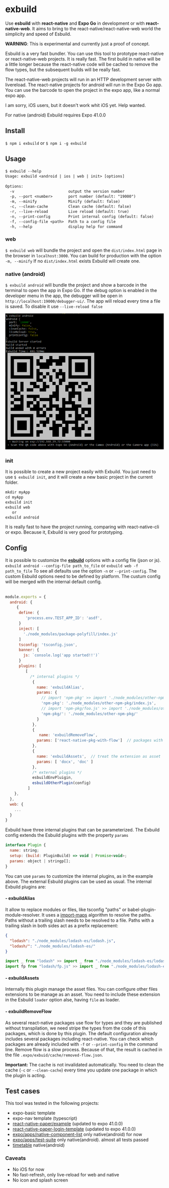 # exbuild

Use **esbuild** with **react-native** and **Expo Go** in development or with **react-native-web**.
It aims to bring to the react-native/react-native-web world the simplicity and speed of Esbuild.

**WARNING**: This is experimental and currently just a proof of concept.

Esbuild is a very fast bundler. You can use this tool to prototype react-native or react-native-web projects. It is really fast. The first build in native will be a little longer because the react-native code will be cached to remove the flow types, but the subsequent builds will be really fast.

The react-native-web projects will run in an HTTP development server with livereload. The react-native projects for android will run in the Expo Go app. You can use the barcode to open the project in the expo app, like a normal expo app.

I am sorry, iOS users, but it doesn't work whit iOS yet. Help wanted.

For native (android) Exbuild requires Expo 41.0.0

## Install

`$ npm i exbuild`
or
`$ npm i -g exbuild`

## Usage

```
$ exbuild --help
Usage: exbuild <android | ios | web | init> [options]

Options:
  -v                        output the version number
  -p, --port <number>       port number (default: "19000")
  -m, --minify              Minify (default: false)
  -c, --clean-cache         Clean cache (default: false)
  -r, --live-reload         Live reload (default: true)
  -n, --print-config        Print internal config (default: false)
  -f, --config-file <path>  Path to a config file
  -h, --help                display help for command
```

### web

`$ exbuild web` will bundle the project and open the `dist/index.html` page in the browser in `localhost:3000`.
You can build for production with the option `-m, --minify`
If no `dist/index.html` exists Exbuild will create one.

### native (android)

`$ exbuild android` will bundle the project and show a barcode in the terminal to open the app in Expo Go. If the debug option is enabled in the developer menu in the app, the debugger will be open in `http://localhost:19000/debugger-ui/`.
The app will reload every time a file is saved. To disable it use `--live-reload false`

![](assets/console-barcode.png)

### init

It is possible to create a new project easily with Exbuild. You just need to use `$ exbuild init`, and it will create a new basic project in the current folder.

```
mkdir myApp
cd myApp
exbuild init
exbuild web
   or
exbuild android
```

It is really fast to have the project running, comparing with react-native-cli or expo.
Because it, Exbuild is very good for prototyping.

## Config

It is possible to customize the [**esbuild**](https://esbuild.github.io/api/#build-api) options with a config file (json or js).
`exbuild android --config-file path_to_file` or `exbuild web -f path_to_file`
To see all defaults use the option `-n` or `--print-config`.
The custom Esbuild options need to be defined by platform.
The custum config will be merged with the internal default config.

```javascript

module.exports = {
  android: {
     {
      define: {
         'process.env.TEST_APP_ID': 'asdf',
      }
      inject: [
        './node_modules/package-polyfill/index.js'
      ]
      tsconfig: 'tsconfig.json',
      banner: {
        js: `console.log('app started!!')`
      }
      plugins: [
         [
           /* internal plugins */
            {
              name: 'exbuildAlias',
              params: {
                // import 'npm-pkg' >> import './node_modules/other-npm-pkg/index.js'
                'npm-pkg': './node_modules/other-npm-pkg/index.js',
                // import 'npm-pkg/foo.js' >> import './node_modules/other-npm-pkg/foo.js'
                'npm-pkg/': './node_modules/other-npm-pkg/'
              }
            },
            {
               name: 'exbuildRemoveFlow',
              params: ['react-native-pkg-with-flow']  // packages with flow types
            },
            {
              name: 'exbuildAssets',  // treat the extension as asset
              params: [ 'docx', 'doc' ]
            },
            /* external plugins */
            esbuildEnvPluigin,
            esbuildOtherPlugin(config)
          ]
    },
  },
  web: {
    ...
  }
}

```

Exbuild have three internal plugins that can be parameterized.
The Exbuild config extends the Esbuild plugins with the property `params`

```javascript
interface Plugin {
  name: string;
  setup: (build: PluginBuild) => void | Promise<void>;
  params: object | stringp[];
}
```

You can use `params` to customize the internal plugins, as in the example above.
The external Esbuild plugins can be used as usual.
The internal Exbuild plugins are:

#### - exbuildAlias

It allow to replace modules or files, like tsconfig "paths" or babel-plugin-module-resolver.
It uses a [import-maps](https://github.com/WICG/import-maps) algorithm to resolve the paths.
Paths without a trailing slash needs to be resolved to a file.
Paths with a trailing slash in both sides act as a prefix replacement:

```json
{
  "lodash": "./node_modules/lodash-es/lodash.js",
  "lodash/": "./node_modules/lodash-es/"
}
```

```javascript
import _ from "lodash" >> import _ from "./node_modules/lodash-es/lodash.js"
import fp from "lodash/fp.js" >> import _ from "./node_modules/lodash-es/fp.js"
```

#### - exbuildAssets

Internally this plugin manage the asset files.
You can configure other files extensions to be manage as an asset.
You need to include these extension in the Esbuild `loader` option alse, having `file` as loader.

#### - exbuildRemoveFlow

As several react-native packages use flow for types and they are published without transpilation, we need stripe the types from the code of this packages, which is done by this plugin.
The default configuration already includes several packages including react-native.
You can check which packages are already included with `-f` or `--print-config` in the command line.
Remove flow is a slow process. Because of that, the result is cached in the file `.expo/exbuid/cache/removed-flow.json`.

**Important:** The cache is not invalidated automatically. You need to clean the cache (`-c` or `--clean-cache`) every time you update one package in which the plugin is acting.

## Test cases

This tool was tested in the following projects:

- expo-basic template
- expo-nav template (typescript)
- [react-native-paper/example](https://github.com/callstack/react-native-paper/tree/main/example) (updated to expo 41.0.0)
- [react-native-paper-login-template](https://github.com/callstack/react-native-paper-login-template) (updated to expo 41.0.0)
- [expo/apps/native-component-list](expo/tree/master/apps/native-component-list) only native(android) for now
- [expo/apps/test-suite](https://github.com/expo/expo/tree/master/apps/test-suite) only native(android). almost all tests passed
- [timetable](https://github.com/EarlGeorge/timetable) native(android)

### Caveats

- No iOS for now
- No fast-refresh, only live-reload for web and native
- No icon and splash screen
